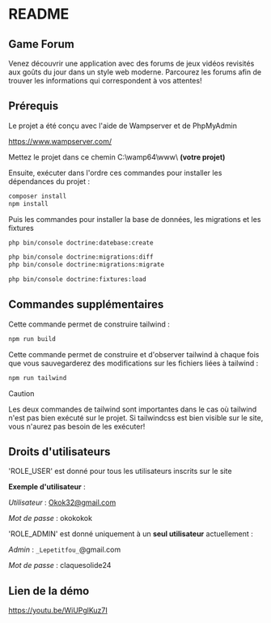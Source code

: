# README

## Game Forum

Venez découvrir une application avec des forums de jeux vidéos revisités aux goûts du jour dans un style web moderne. Parcourez les forums afin de trouver les informations qui correspondent à vos attentes!


## Prérequis

Le projet a été conçu avec l'aide de Wampserver et de PhpMyAdmin

https://www.wampserver.com/


Mettez le projet dans ce chemin C:\wamp64\www\ __(votre projet)__


Ensuite, exécuter dans l'ordre ces commandes pour installer les dépendances du projet  :

```bash
composer install
npm install
```

Puis les commandes pour installer la base de données, les migrations et les fixtures

```bash
php bin/console doctrine:datebase:create
```

```bash
php bin/console doctrine:migrations:diff
php bin/console doctrine:migrations:migrate
```

```bash
php bin/console doctrine:fixtures:load
```


## Commandes supplémentaires

Cette commande permet de construire tailwind :

```bash
npm run build
```

Cette commande permet de construire et d'observer tailwind à chaque fois que vous sauvegarderez des modifications sur les fichiers liées à tailwind :

```bash
npm run tailwind 
```

> [!CAUTION]
> Les deux commandes de tailwind sont importantes dans le cas où tailwind n'est pas bien exécuté sur le projet. Si tailwindcss est bien visible sur le site, vous n'aurez pas besoin de les exécuter!


## Droits d'utilisateurs

'ROLE_USER' est donné pour tous les utilisateurs inscrits sur le site 

**Exemple d'utilisateur** :

_Utilisateur_ : Okok32@gmail.com

_Mot de passe_ : okokokok


'ROLE_ADMIN' est donné uniquement à un **seul utilisateur** actuellement :

_Admin_ : `_Lepetitfou_`@gmail.com

_Mot de passe_ : claquesolide24

## Lien de la démo

https://youtu.be/WiUPglKuz7I
